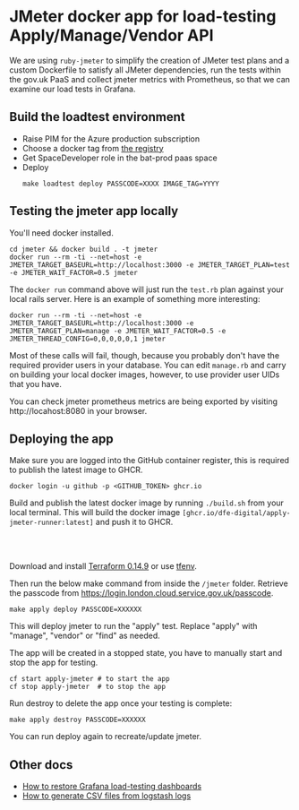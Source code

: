 # JMeter docker app for load-testing Apply/Manage/Vendor API

We are using `ruby-jmeter` to simplify the creation of JMeter test plans and a custom Dockerfile to satisfy all JMeter dependencies, run the tests within the gov.uk PaaS and collect jmeter metrics with Prometheus, so that we can examine our load tests in Grafana.

## Build the loadtest environment
- Raise PIM for the Azure production subscription
- Choose a docker tag from [the registry](https://github.com/DFE-Digital/apply-for-teacher-training/pkgs/container/apply-teacher-training)
- Get SpaceDeveloper role in the bat-prod paas space
- Deploy
    ```
    make loadtest deploy PASSCODE=XXXX IMAGE_TAG=YYYY
    ```

## Testing the jmeter app locally

You'll need docker installed.

```
cd jmeter && docker build . -t jmeter
docker run --rm -ti --net=host -e JMETER_TARGET_BASEURL=http://localhost:3000 -e JMETER_TARGET_PLAN=test -e JMETER_WAIT_FACTOR=0.5 jmeter
```

The `docker run` command above will just run the `test.rb` plan against your local rails server. Here is an example of something more interesting:

```
docker run --rm -ti --net=host -e JMETER_TARGET_BASEURL=http://localhost:3000 -e JMETER_TARGET_PLAN=manage -e JMETER_WAIT_FACTOR=0.5 -e JMETER_THREAD_CONFIG=0,0,0,0,0,1 jmeter
```

Most of these calls will fail, though, because you probably don't have the required provider users in your database. You can edit `manage.rb` and carry on building your local docker images, however, to use provider user UIDs that you have.

You can check jmeter prometheus metrics are being exported by visiting http://locahost:8080 in your browser.

## Deploying the app

Make sure you are logged into the GitHub container register, this is required to publish the latest image to GHCR.

```
docker login -u github -p <GITHUB_TOKEN> ghcr.io
```

Build and publish the latest docker image by running `./build.sh` from your local terminal. This will build the docker image `[ghcr.io/dfe-digital/apply-jmeter-runner:latest]` and push it to GHCR.

<br/><br/>

Download and install [Terraform 0.14.9](https://releases.hashicorp.com/terraform/0.14.9) or use [tfenv](https://github.com/tfutils/tfenv).

Then run the below make command from inside the `/jmeter` folder. Retrieve the passcode from https://login.london.cloud.service.gov.uk/passcode.

```
make apply deploy PASSCODE=XXXXXX
```

This will deploy jmeter to run the "apply" test. Replace "apply" with "manage", "vendor" or "find" as needed.

The app will be created in a stopped state, you have to manually start and stop the app for testing.

```
cf start apply-jmeter # to start the app
cf stop apply-jmeter  # to stop the app
```

Run destroy to delete the app once your testing is complete:

```
make apply destroy PASSCODE=XXXXXX
```

You can run deploy again to recreate/update jmeter.

## Other docs

- [How to restore Grafana load-testing dashboards](docs/grafana.md)
- [How to generate CSV files from logstash logs](docs/csv_from_logstash.md)
